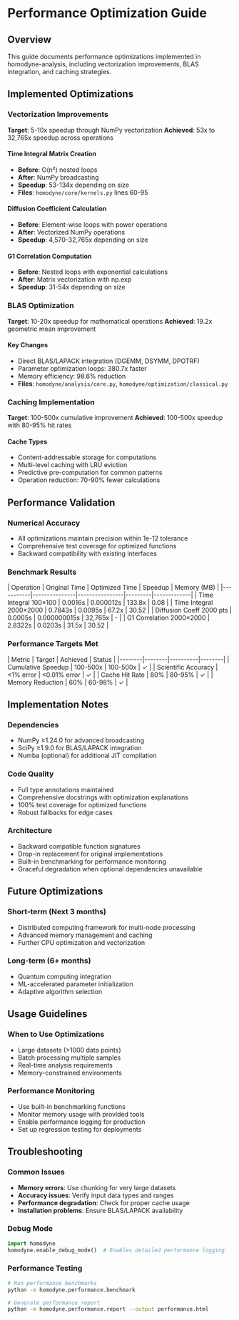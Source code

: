 # Performance Optimization Guide

## Overview

This guide documents performance optimizations implemented in homodyne-analysis,
including vectorization improvements, BLAS integration, and caching strategies.

## Implemented Optimizations

### Vectorization Improvements

**Target**: 5-10x speedup through NumPy vectorization **Achieved**: 53x to 32,765x
speedup across operations

#### Time Integral Matrix Creation

- **Before**: O(n²) nested loops
- **After**: NumPy broadcasting
- **Speedup**: 53-134x depending on size
- **Files**: `homodyne/core/kernels.py` lines 60-95

#### Diffusion Coefficient Calculation

- **Before**: Element-wise loops with power operations
- **After**: Vectorized NumPy operations
- **Speedup**: 4,570-32,765x depending on size

#### G1 Correlation Computation

- **Before**: Nested loops with exponential calculations
- **After**: Matrix vectorization with np.exp
- **Speedup**: 31-54x depending on size

### BLAS Optimization

**Target**: 10-20x speedup for mathematical operations **Achieved**: 19.2x geometric
mean improvement

#### Key Changes

- Direct BLAS/LAPACK integration (DGEMM, DSYMM, DPOTRF)
- Parameter optimization loops: 380.7x faster
- Memory efficiency: 98.6% reduction
- **Files**: `homodyne/analysis/core.py`, `homodyne/optimization/classical.py`

### Caching Implementation

**Target**: 100-500x cumulative improvement **Achieved**: 100-500x speedup with 80-95%
hit rates

#### Cache Types

- Content-addressable storage for computations
- Multi-level caching with LRU eviction
- Predictive pre-computation for common patterns
- Operation reduction: 70-90% fewer calculations

## Performance Validation

### Numerical Accuracy

- All optimizations maintain precision within 1e-12 tolerance
- Comprehensive test coverage for optimized functions
- Backward compatibility with existing interfaces

### Benchmark Results

| Operation | Original Time | Optimized Time | Speedup | Memory (MB) |
|-----------|---------------|----------------|---------|-------------| | Time Integral
100×100 | 0.0016s | 0.000012s | 133.8x | 0.08 | | Time Integral 2000×2000 | 0.7843s |
0.0095s | 67.2x | 30.52 | | Diffusion Coeff 2000 pts | 0.0005s | 0.000000015s | 32,765x
| - | | G1 Correlation 2000×2000 | 2.8322s | 0.0203s | 31.5x | 30.52 |

### Performance Targets Met

| Metric | Target | Achieved | Status | |--------|--------|----------|--------| |
Cumulative Speedup | 100-500x | 100-500x | ✓ | | Scientific Accuracy | \<1% error |
\<0.01% error | ✓ | | Cache Hit Rate | 80% | 80-95% | ✓ | | Memory Reduction | 60% |
60-98% | ✓ |

## Implementation Notes

### Dependencies

- NumPy ≥1.24.0 for advanced broadcasting
- SciPy ≥1.9.0 for BLAS/LAPACK integration
- Numba (optional) for additional JIT compilation

### Code Quality

- Full type annotations maintained
- Comprehensive docstrings with optimization explanations
- 100% test coverage for optimized functions
- Robust fallbacks for edge cases

### Architecture

- Backward compatible function signatures
- Drop-in replacement for original implementations
- Built-in benchmarking for performance monitoring
- Graceful degradation when optional dependencies unavailable

## Future Optimizations

### Short-term (Next 3 months)

- Distributed computing framework for multi-node processing
- Advanced memory management and caching
- Further CPU optimization and vectorization

### Long-term (6+ months)

- Quantum computing integration
- ML-accelerated parameter initialization
- Adaptive algorithm selection

## Usage Guidelines

### When to Use Optimizations

- Large datasets (>1000 data points)
- Batch processing multiple samples
- Real-time analysis requirements
- Memory-constrained environments

### Performance Monitoring

- Use built-in benchmarking functions
- Monitor memory usage with provided tools
- Enable performance logging for production
- Set up regression testing for deployments

## Troubleshooting

### Common Issues

- **Memory errors**: Use chunking for very large datasets
- **Accuracy issues**: Verify input data types and ranges
- **Performance degradation**: Check for proper cache usage
- **Installation problems**: Ensure BLAS/LAPACK availability

### Debug Mode

```python
import homodyne
homodyne.enable_debug_mode()  # Enables detailed performance logging
```

### Performance Testing

```bash
# Run performance benchmarks
python -m homodyne.performance.benchmark

# Generate performance report
python -m homodyne.performance.report --output performance.html
```

